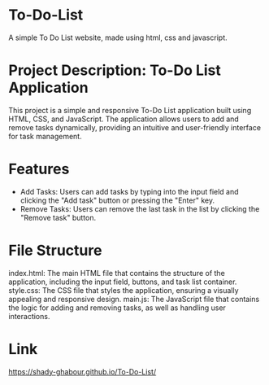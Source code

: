 # To-Do-List
A simple To Do List website, made using html, css and javascript.

# Project Description: To-Do List Application
This project is a simple and responsive To-Do List application built using HTML, CSS, and JavaScript. The application allows users to add and remove tasks dynamically, providing an intuitive and user-friendly interface for task management.

# Features
- Add Tasks: Users can add tasks by typing into the input field and clicking the "Add task" button or pressing the "Enter" key.
- Remove Tasks: Users can remove the last task in the list by clicking the "Remove task" button.

# File Structure
index.html: The main HTML file that contains the structure of the application, including the input field, buttons, and task list container.
style.css: The CSS file that styles the application, ensuring a visually appealing and responsive design.
main.js: The JavaScript file that contains the logic for adding and removing tasks, as well as handling user interactions.

# Link
https://shady-ghabour.github.io/To-Do-List/ 
